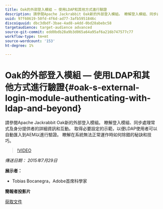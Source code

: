 ```yaml
---
title: Oak的外部登入模組 — 使用LDAP和其他方式進行驗證
description: 請參閱Apache Jackrabbit Oak新的外部登入模組。 瞭解登入模組、同步處理常式及身分提供者的詳細資訊和互動。 取得必要設定的示範，以便LDAP使用者可以自動匯入到AEM以進行驗證。 瞭解在系統無法正常運作時如何除錯的秘訣和技巧。
uuid: 97f60619-50fd-4f6d-ad77-3afb5951846c
discoiquuid: dbc3dbdf-3bae-4ad8-a4dd-0bd28abebc58
targetaudience: target-audience advanced
source-git-commit: edd0bdb28a9b3d065a64a95af6a216b747577c77
workflow-type: tm+mt
source-wordcount: '153'
ht-degree: 1%

---
```


# Oak的外部登入模組 — 使用LDAP和其他方式進行驗證{#oak-s-external-login-module-authenticating-with-ldap-and-beyond}

請參閱Apache Jackrabbit Oak新的外部登入模組。 瞭解登入模組、同步處理常式及身分提供者的詳細資訊和互動。 取得必要設定的示範，以便LDAP使用者可以自動匯入到AEM以進行驗證。 瞭解在系統無法正常運作時如何除錯的秘訣和技巧。

>[!VIDEO](https://video.tv.adobe.com/v/19382/?quality=9)

*傳送日期： 2015年7月29日*

**展示者：**

* Tobias Bocanegra，Adobe首席科學家

**簡報者投影片**

[获取文件](assets/oak-ldap-cqgems.pdf)
<!--
[Get back to the Overview](https://helpx.adobe.com/experience-manager/kt/eseminars/gems/aem-index.html)
-->
